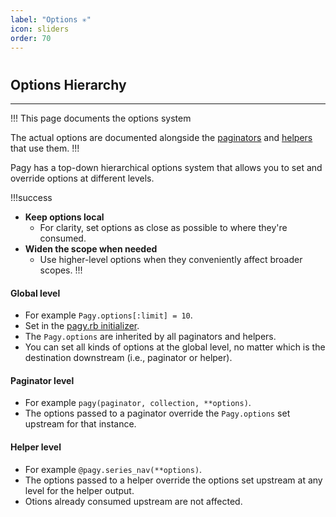 ```yaml
---
label: "Options ✳"
icon: sliders
order: 70
---
```


#

## Options Hierarchy

---

!!! This page documents the options system

The actual options are documented alongside the [paginators](paginators) and [helpers](helpers) that use them.
!!!

Pagy has a top-down hierarchical options system that allows you to set and override options at different levels.

!!!success

- **Keep options local**
  - For clarity, set options as close as possible to where they're consumed.
- **Widen the scope when needed**
  - Use higher-level options when they conveniently affect broader scopes.
!!!

#### Global level

- For example `Pagy.options[:limit] = 10`.
- Set in the [pagy.rb initializer](../resources/initializer).
- The `Pagy.options` are inherited by all paginators and helpers.
- You can set all kinds of options at the global level, no matter which is the destination downstream (i.e., paginator or helper).

#### Paginator level

- For example `pagy(paginator, collection, **options)`.
- The options passed to a paginator override the `Pagy.options` set upstream for that instance. 

#### Helper level

- For example `@pagy.series_nav(**options)`.
- The options passed to a helper override the options set upstream at any level for the helper output.
- Otions already consumed upstream are not affected.
